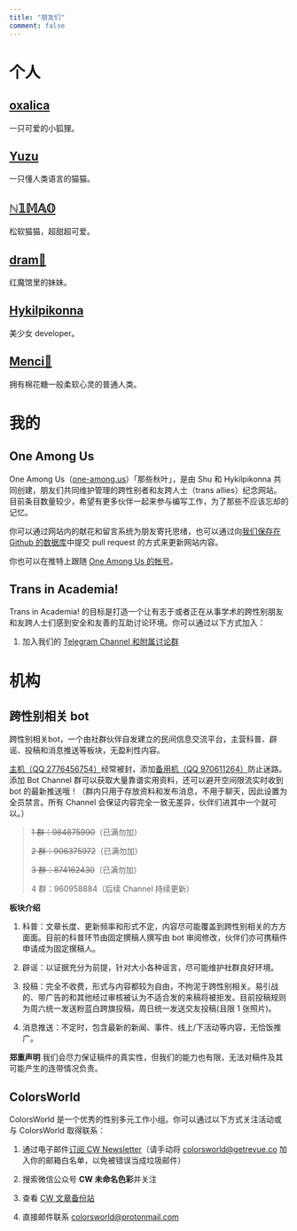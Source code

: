 ```yaml
---
title: "朋友们"
comment: false
---
```


# 个人

## [oxalica](https://oxa.li/)

一只可爱的小狐狸。

## [Yuzu](https://kamisu66.com/)

一只懂人类语言的猫猫。

## [ℕ𝟙𝕄𝔸𝕆](https://t.me/nekoradio)

松软猫猫，超甜超可爱。

## [dram🎀](https://dram.page/)

红魔馆里的妹妹。

## [Hykilpikonna](https://me.hydev.org/)

美少女 developer。

## [Menci💖](https://men.ci/)

拥有棉花糖一般柔软心灵的普通人类。

# 我的

## One Among Us 

One Among Us（[one-among.us](https://one-among.us)）「那些秋叶」，是由 Shu 和 Hykilpikonna 共同创建，朋友们共同维护管理的跨性别者和友跨人士（trans allies）纪念网站。目前条目数量较少，希望有更多伙伴一起来参与编写工作，为了那些不应该忘却的记忆。

你可以通过网站内的献花和留言系统为朋友寄托思绪，也可以通过向[我们保存在 Github 的数据库](https://github.com/hykilpikonna/our-data/)中提交 pull request 的方式来更新网站内容。

你也可以在推特上跟随 [One Among Us 的帐号](https://twitter.com/oneamong_us)。

## Trans in Academia!

Trans in Academia! 的目标是打造一个让有志于或者正在从事学术的跨性别朋友和友跨人士们感到安全和友善的互助讨论环境。你可以通过以下方式加入：

1. 加入我们的 [Telegram Channel 和附属讨论群](https://t.me/transacademia)

# 机构

## 跨性别相关 bot

跨性别相关bot，一个由社群伙伴自发建立的民间信息交流平台，主营科普、辟谣、投稿和消息推送等板块，无盈利性内容。 

[主机（QQ 2776456754）](https://user.qzone.qq.com/2776456754)经常被封，添加[备用机（QQ 970611264）](https://user.qzone.qq.com/970611264)防止迷路。添加 Bot Channel 群可以获取大量靠谱实用资料，还可以避开空间限流实时收到 bot 的最新推送哦！（群内只用于存放资料和发布消息，不用于聊天，因此设置为全员禁言。所有 Channel 会保证内容完全一致无差异，伙伴们进其中一个就可以。）

> ~~1 群：984875990~~（已满勿加）
>
> ~~2 群：906375972~~（已满勿加）
>
> ~~3 群：874162430~~（已满勿加）
>
> 4 群：960958884（后续 Channel 持续更新） 

**板块介绍**

1. 科普：文章长度、更新频率和形式不定，内容尽可能覆盖到跨性别相关的方方面面。目前的科普环节由固定撰稿人撰写由 bot 审阅修改，伙伴们亦可携稿件申请成为固定撰稿人。

2. 辟谣：以证据充分为前提，针对大小各种谣言，尽可能维护社群良好环境。 

3. 投稿：完全不收费，形式与内容都较为自由，不拘泥于跨性别相关。易引战的、带广告的和其他经过审核被认为不适合发的来稿将被拒发。目前投稿规则为周六统一发送粉蓝白跨旗投稿，周日统一发送交友投稿(且限 1 张照片)。 

4. 消息推送：不定时，包含最新的新闻、事件、线上/下活动等内容，无恰饭推广。 

**郑重声明** 我们会尽力保证稿件的真实性，但我们的能力也有限，无法对稿件及其可能产生的连带情况负责。


## ColorsWorld

ColorsWorld 是一个优秀的性别多元工作小组。你可以通过以下方式关注活动或与 ColorsWorld 取得联系：

1. 通过电子邮件[订阅 CW Newsletter](https://www.getrevue.co/profile/colorsworld)（请手动将 colorsworld@getrevue.co 加入你的邮箱白名单，以免被错误当成垃圾邮件）

2. 搜索微信公众号 **CW 未命名色彩**并关注

3. 查看 [CW 文章备份站](https://colorsworld.top/)

4. 直接邮件联系 colorsworld@protonmail.com